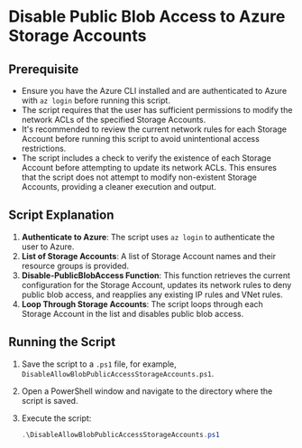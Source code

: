 # Disable Public Blob Access to Azure Storage Accounts

## Prerequisite

- Ensure you have the Azure CLI installed and are authenticated to Azure with `az login` before running this script.
- The script requires that the user has sufficient permissions to modify the network ACLs of the specified Storage Accounts.
- It's recommended to review the current network rules for each Storage Account before running this script to avoid unintentional access restrictions.
- The script includes a check to verify the existence of each Storage Account before attempting to update its network ACLs. This ensures that the script does not attempt to modify non-existent Storage Accounts, providing a cleaner execution and output.

## Script Explanation

1. **Authenticate to Azure**: The script uses `az login` to authenticate the user to Azure.
2. **List of Storage Accounts**: A list of Storage Account names and their resource groups is provided.
3. **Disable-PublicBlobAccess Function**: This function retrieves the current configuration for the Storage Account, updates its network rules to deny public blob access, and reapplies any existing IP rules and VNet rules.
4. **Loop Through Storage Accounts**: The script loops through each Storage Account in the list and disables public blob access.

## Running the Script

1. Save the script to a `.ps1` file, for example, `DisableAllowBlobPublicAccessStorageAccounts.ps1`.
2. Open a PowerShell window and navigate to the directory where the script is saved.
3. Execute the script:

   ```powershell
   .\DisableAllowBlobPublicAccessStorageAccounts.ps1